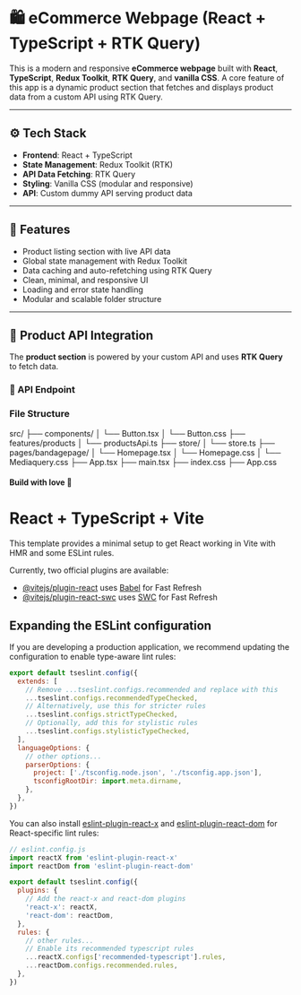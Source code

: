 # 🛍️ eCommerce Webpage (React + TypeScript + RTK Query)

This is a modern and responsive **eCommerce webpage** built with **React**, **TypeScript**, **Redux Toolkit**, **RTK Query**, and **vanilla CSS**. 
A core feature of this app is a dynamic product section that fetches and displays product data from a custom API using RTK Query.

---

## ⚙️ Tech Stack

- **Frontend**: React + TypeScript
- **State Management**: Redux Toolkit (RTK)
- **API Data Fetching**: RTK Query
- **Styling**: Vanilla CSS (modular and responsive)
- **API**: Custom dummy API serving product data

---

## 🚀 Features

- Product listing section with live API data
- Global state management with Redux Toolkit
- Data caching and auto-refetching using RTK Query
- Clean, minimal, and responsive UI
- Loading and error state handling
- Modular and scalable folder structure

---

## 🔌 Product API Integration

The **product section** is powered by your custom API and uses **RTK Query** to fetch data.

### 📡 API Endpoint


### File Structure
src/
├── components/
│   └── Button.tsx
│   └── Button.css
├── features/products
│            └── productsApi.ts
├── store/
│   └── store.ts
├── pages/bandagepage/
│         └── Homepage.tsx
│         └── Homepage.css
│         └── Mediaquery.css
├── App.tsx
├── main.tsx
├── index.css
├── App.css

#### Build with love 💖 







































# React + TypeScript + Vite

This template provides a minimal setup to get React working in Vite with HMR and some ESLint rules.

Currently, two official plugins are available:

- [@vitejs/plugin-react](https://github.com/vitejs/vite-plugin-react/blob/main/packages/plugin-react) uses [Babel](https://babeljs.io/) for Fast Refresh
- [@vitejs/plugin-react-swc](https://github.com/vitejs/vite-plugin-react/blob/main/packages/plugin-react-swc) uses [SWC](https://swc.rs/) for Fast Refresh

## Expanding the ESLint configuration

If you are developing a production application, we recommend updating the configuration to enable type-aware lint rules:

```js
export default tseslint.config({
  extends: [
    // Remove ...tseslint.configs.recommended and replace with this
    ...tseslint.configs.recommendedTypeChecked,
    // Alternatively, use this for stricter rules
    ...tseslint.configs.strictTypeChecked,
    // Optionally, add this for stylistic rules
    ...tseslint.configs.stylisticTypeChecked,
  ],
  languageOptions: {
    // other options...
    parserOptions: {
      project: ['./tsconfig.node.json', './tsconfig.app.json'],
      tsconfigRootDir: import.meta.dirname,
    },
  },
})
```

You can also install [eslint-plugin-react-x](https://github.com/Rel1cx/eslint-react/tree/main/packages/plugins/eslint-plugin-react-x) and [eslint-plugin-react-dom](https://github.com/Rel1cx/eslint-react/tree/main/packages/plugins/eslint-plugin-react-dom) for React-specific lint rules:

```js
// eslint.config.js
import reactX from 'eslint-plugin-react-x'
import reactDom from 'eslint-plugin-react-dom'

export default tseslint.config({
  plugins: {
    // Add the react-x and react-dom plugins
    'react-x': reactX,
    'react-dom': reactDom,
  },
  rules: {
    // other rules...
    // Enable its recommended typescript rules
    ...reactX.configs['recommended-typescript'].rules,
    ...reactDom.configs.recommended.rules,
  },
})
```
